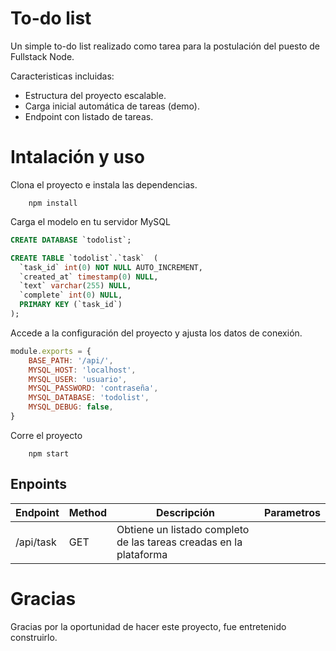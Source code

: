 # To-do list 

Un simple to-do list realizado como tarea para la postulación del puesto de Fullstack Node.

Caracteristicas incluidas:
- Estructura del proyecto escalable.
- Carga inicial automática de tareas (demo).
- Endpoint con listado de tareas.

# Intalación y uso
Clona el proyecto e instala las dependencias.

```
    npm install
```

Carga el modelo en tu servidor MySQL

```sql
CREATE DATABASE `todolist`;

CREATE TABLE `todolist`.`task`  (
  `task_id` int(0) NOT NULL AUTO_INCREMENT,
  `created_at` timestamp(0) NULL,
  `text` varchar(255) NULL,
  `complete` int(0) NULL,
  PRIMARY KEY (`task_id`)
);

```
Accede a la configuración del proyecto y ajusta los datos de conexión.

```js
module.exports = {
    BASE_PATH: '/api/',
    MYSQL_HOST: 'localhost',
    MYSQL_USER: 'usuario',
    MYSQL_PASSWORD: 'contraseña',
    MYSQL_DATABASE: 'todolist',
    MYSQL_DEBUG: false,
}
```
Corre el proyecto
```
    npm start
```

## Enpoints

| Endpoint | Method | Descripción | Parametros |
| -------- | -------| ----------- | ---------- |
| /api/task | GET | Obtiene un listado completo de las tareas creadas en la plataforma | |

# Gracias

Gracias por la oportunidad de hacer este proyecto, fue entretenido construirlo.